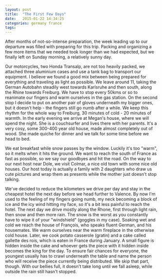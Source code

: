 ```yaml
---
layout: post
title:  "The First Few Days"
date:   2015-01-22 14:34:25
categories: germany france
tags: 
---
```

After months of not-so-intense preparation, the week leading up to our departure was filled with preparing for this trip. Packing and organizing a few more items that we needed took longer than we had expected, but we finally left on Sunday morning, a relatively sunny day.

Our motorcycles, two Honda Transalp, are not too heavily packed, we attached three aluminium cases and use a tank bag to transport our equipment. I believe we found a good mix between being prepared for everything and traveling as light as possible. We leave around 11, taking the German Autobahn steadily west towards Karlsruhe  and then south, along the Rhine towards Freiburg. We have to stop every 50kms or so to reanimate our fingers and warm ourselves in the gas station. On the second stop I decide to put on another pair of gloves underneath my bigger ones, but it doesn't help -  the fingers still go numb after a while. We keep this rhythm for the whole way to Freiburg, 30 minutes of cold -  20 minutes of warmth. In the early evening we arrive at Megan's house, where we will spend the night. She is a couchsurfer and lives there with her parents. It's a very cosy, some 300-400 year old house, made almost completely out of wood. She made quiche for dinner and we talk for some time before we head to bed.

We eat breakfast while snow passes by the window. Luckily it's too "warm", so it melts when it hits the ground. We want to reach the south of France as fast as possible, so we say our goodbyes and hit the road. On the way to our next host near Dole, we visit Colmar, a nice old town with some nice old houses. Our host today is actually a family with 2 daughters who draw us cute pictures and wrap them as presents while the mother just doesn't stop talking.

We've decided to reduce the kilometers we drive per day and stay in the cheapest hotel the next day before we head further to Valence. By now I'm used to the feeling of my fingers going numb, my neck becoming a block of ice and the icy wind hitting my face, so it's a bit less painful to reach the hotel. The next day we drive mostly along the Rhone, first through light rain, then snow and then more rain. The snow is the worst as you constantly have to wipe it of your "windshield" (goggles in my case). Soaking wet and cold we reach the house of François, who speaks fluent German, and his housemates. We warm ourselves near the warm fireplace in the otherwise cold house. Later, we cook potato casserole (gratin) and a cake called gallette des rois, which is eaten in France during January. A small figure is hidden inside the cake and whoever gets the piece with it hidden inside becomes the king for the day. To ensure fair chances for everyone, the youngest usually has to crawl underneath the table and name the person who will receive the piece currently being distributed. We skip that part, though. With our bellies full, it doesn't take long until we fall asleep, while outside the rain still hasn't stopped.